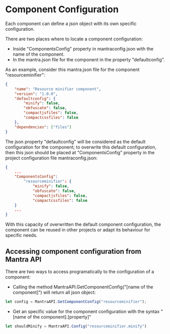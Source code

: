 # Component Configuration

Each component can define a json object with its own specific configuration.

There are two places where to locate a component configuration:

* Inside "ComponentsConfig" property in mantraconfig.json with the name of the component.
* In the mantra.json file for the component in the property "defaultconfig".

As an example, consider this mantra.json file for the component "resourceminifier":

```json
{
    "name": "Resource minifier component",
    "version": "1.0.0",
    "defaultconfig": {
        "minify": false,
        "obfuscate": false,
        "compactjsfiles": false,
        "compactcssfiles": false
    },
    "dependencies": ["files"]
}
```

The json property "defaultconfig" will be considered as the default configuration for the component; to overwrite this default configuration, then this json should be placed at "ComponentsConfig" property in the project configuration file mantraconfig.json:

```json
{
    ...
    "ComponentsConfig":
        "resourceminifier": {
            "minify": false,
            "obfuscate": false,
            "compactjsfiles": false,
            "compactcssfiles": false
    }
    ...
}
```

With this capacity of overwritten the default component configuration, the component can be reused in other projects or adapt its behaviour for specific needs.

## Accessing component configuration from Mantra API

There are two ways to access programatically to the configuration of a component:

* Calling the method MantraAPI.GetComponentConfig("[name of the component]") will return all json object:

```js
let config = MantraAPI.GetComponentConfig("resourceminifier");
```

* Get an specific value for the component configuration with the syntax "[name of the component].[property]"

```js
let shouldMinify = MantraAPI.Config("resourceminifier.minify")
```